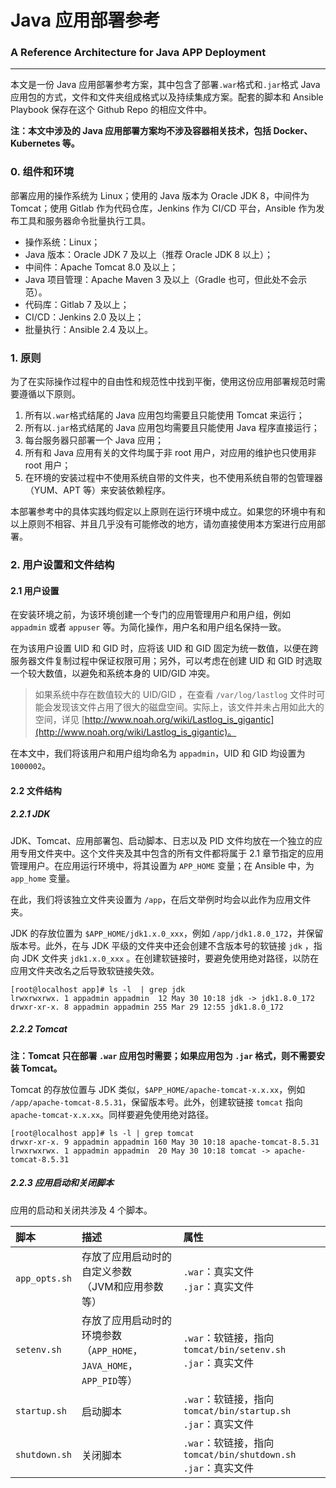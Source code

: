 # Java 应用部署参考

### A Reference Architecture for Java APP Deployment

---

本文是一份 Java 应用部署参考方案，其中包含了部署`.war`格式和`.jar`格式 Java 应用包的方式，文件和文件夹组成格式以及持续集成方案。配套的脚本和 Ansible Playbook 保存在这个 Github Repo 的相应文件中。

**注：本文中涉及的 Java 应用部署方案均不涉及容器相关技术，包括 Docker、Kubernetes 等。**

### 0. 组件和环境

部署应用的操作系统为 Linux；使用的 Java 版本为 Oracle JDK 8，中间件为 Tomcat；使用 Gitlab 作为代码仓库，Jenkins 作为 CI/CD 平台，Ansible 作为发布工具和服务器命令批量执行工具。

- 操作系统：Linux；
- Java 版本：Oracle JDK 7 及以上（推荐 Oracle JDK 8 以上）；
- 中间件：Apache Tomcat 8.0 及以上；
- Java 项目管理：Apache Maven 3 及以上（Gradle 也可，但此处不会示范）。
- 代码库：Gitlab 7 及以上；
- CI/CD：Jenkins 2.0 及以上；
- 批量执行：Ansible 2.4 及以上。

### 1. 原则

为了在实际操作过程中的自由性和规范性中找到平衡，使用这份应用部署规范时需要遵循以下原则。

1. 所有以`.war`格式结尾的 Java 应用包均需要且只能使用 Tomcat 来运行；
2. 所有以`.jar`格式结尾的 Java 应用包均需要且只能使用 Java 程序直接运行；
3. 每台服务器只部署一个 Java 应用；
4. 所有和 Java 应用有关的文件均属于非 root 用户，对应用的维护也只使用非 root 用户；
5. 在环境的安装过程中不使用系统自带的文件夹，也不使用系统自带的包管理器（YUM、APT 等）来安装依赖程序。

本部署参考中的具体实践均假定以上原则在运行环境中成立。如果您的环境中有和以上原则不相容、并且几乎没有可能修改的地方，请勿直接使用本方案进行应用部署。

### 2. 用户设置和文件结构

#### 2.1 用户设置

在安装环境之前，为该环境创建一个专门的应用管理用户和用户组，例如 `appadmin` 或者 `appuser` 等。为简化操作，用户名和用户组名保持一致。

在为该用户设置 UID 和 GID 时，应将该 UID 和 GID 固定为统一数值，以便在跨服务器文件复制过程中保证权限可用；另外，可以考虑在创建 UID 和 GID 时选取一个较大数值，以避免和系统本身的 UID/GID 冲突。

> 如果系统中存在数值较大的 UID/GID ，在查看 `/var/log/lastlog` 文件时可能会发现该文件占用了很大的磁盘空间。实际上，该文件并未占用如此大的空间，详见 [http://www.noah.org/wiki/Lastlog_is_gigantic](http://www.noah.org/wiki/Lastlog_is_gigantic)。

在本文中，我们将该用户和用户组均命名为 `appadmin`，UID 和 GID 均设置为 `1000002`。

#### 2.2 文件结构

##### 2.2.1 JDK

JDK、Tomcat、应用部署包、启动脚本、日志以及 PID 文件均放在一个独立的应用专用文件夹中。这个文件夹及其中包含的所有文件都将属于 2.1 章节指定的应用管理用户。在应用运行环境中，将其设置为 `APP_HOME` 变量；在 Ansible 中，为 `app_home` 变量。

在此，我们将该独立文件夹设置为 `/app`，在后文举例时均会以此作为应用文件夹。

JDK 的存放位置为 `$APP_HOME/jdk1.x.0_xxx`，例如 `/app/jdk1.8.0_172`，并保留版本号。此外，在与 JDK 平级的文件夹中还会创建不含版本号的软链接 `jdk` ，指向 JDK 文件夹 `jdk1.x.0_xxx` 。在创建软链接时，要避免使用绝对路径，以防在应用文件夹改名之后导致软链接失效。

```
[root@localhost app]# ls -l  | grep jdk
lrwxrwxrwx. 1 appadmin appadmin  12 May 30 10:18 jdk -> jdk1.8.0_172
drwxr-xr-x. 8 appadmin appadmin 255 Mar 29 12:55 jdk1.8.0_172
```

##### 2.2.2 Tomcat

**注：Tomcat 只在部署 `.war` 应用包时需要；如果应用包为 `.jar` 格式，则不需要安装 Tomcat。**

Tomcat 的存放位置与 JDK 类似，`$APP_HOME/apache-tomcat-x.x.xx`，例如 `/app/apache-tomcat-8.5.31`，保留版本号。此外，创建软链接 `tomcat` 指向 `apache-tomcat-x.x.xx`。同样要避免使用绝对路径。

```
[root@localhost app]# ls -l | grep tomcat
drwxr-xr-x. 9 appadmin appadmin 160 May 30 10:18 apache-tomcat-8.5.31
lrwxrwxrwx. 1 appadmin appadmin  20 May 30 10:18 tomcat -> apache-tomcat-8.5.31
```

##### 2.2.3 应用启动和关闭脚本

应用的启动和关闭共涉及 4 个脚本。

|脚本|描述|属性|
|:--|:--|:--|
|`app_opts.sh`|存放了应用启动时的自定义参数<br/>（JVM和应用参数等）|`.war`：真实文件<br/>`.jar`：真实文件|
|`setenv.sh`|存放了应用启动时的环境参数<br/>（`APP_HOME`，`JAVA_HOME`，`APP_PID`等）|`.war`：软链接，指向`tomcat/bin/setenv.sh`<br/>`.jar`：真实文件|
|`startup.sh`|启动脚本|`.war`：软链接，指向`tomcat/bin/startup.sh`<br/>`.jar`：真实文件|
|`shutdown.sh`|关闭脚本|`.war`：软链接，指向`tomcat/bin/shutdown.sh`<br/>`.jar`：真实文件|



